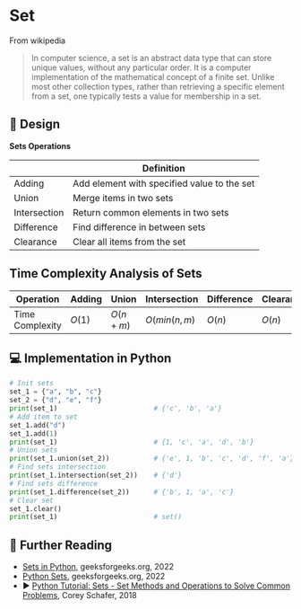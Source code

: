 # Set

From wikipedia

> In computer science, a set is an abstract data type that can store unique values, without any particular order. It is
> a computer implementation of the mathematical concept of a finite set. Unlike most other collection types, rather than
> retrieving a specific element from a set, one typically tests a value for membership in a set.

## 🎨 Design

**Sets Operations**

|              | Definition                                  |
|--------------|---------------------------------------------|
| Adding       | Add element with specified value to the set |
| Union        | Merge items in two sets                     |
| Intersection | Return common elements in two sets          |
| Difference   | Find difference in between sets             |
| Clearance    | Clear all items from the set                |

## Time Complexity Analysis of Sets

| Operation       | Adding | Union    | Intersection | Difference | Clearance |
|-----------------|--------|----------|--------------|------------|-----------|
| Time Complexity | $O(1)$ | $O(n+m)$ | $O(min(n,m)$ | $O(n)$     | $O(n)$    |

## 💻 Implementation in Python

```python
# Init sets
set_1 = {"a", "b", "c"}
set_2 = {"d", "e", "f"}
print(set_1)                        # {'c', 'b', 'a'}
# Add item to set
set_1.add("d")
set_1.add(1)
print(set_1)                        # {1, 'c', 'a', 'd', 'b'}
# Union sets
print(set_1.union(set_2))           # {'e', 1, 'b', 'c', 'd', 'f', 'a'}
# Find sets intersection
print(set_1.intersection(set_2))    # {'d'}
# Find sets difference
print(set_1.difference(set_2))      # {'b', 1, 'a', 'c'}
# Clear set
set_1.clear()
print(set_1)                        # set()
```

## 🔗 Further Reading

* [Sets in Python](https://www.geeksforgeeks.org/sets-in-python/), geeksforgeeks.org, 2022
* [Python Sets](https://docs.python.org/3/tutorial/datastructures.html#sets), geeksforgeeks.org, 2022
* ▶️ [Python Tutorial: Sets - Set Methods and Operations to Solve Common Problems](https://www.youtube.com/watch?v=r3R3h5ly_8g), Corey Schafer, 2018
